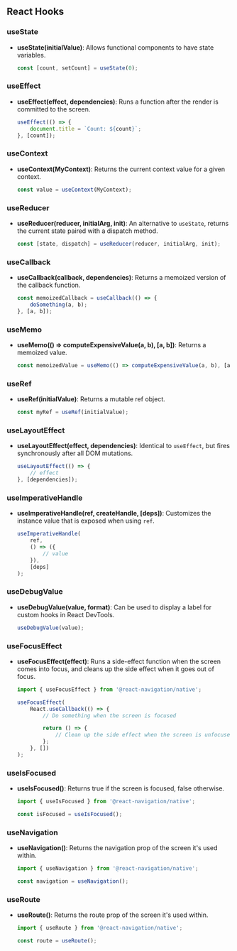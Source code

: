 ## React Hooks

### useState

-   **useState(initialValue)**: Allows functional components to have state variables.
    ```jsx
    const [count, setCount] = useState(0);
    ```

### useEffect

-   **useEffect(effect, dependencies)**: Runs a function after the render is committed to the screen.
    ```jsx
    useEffect(() => {
        document.title = `Count: ${count}`;
    }, [count]);
    ```

### useContext

-   **useContext(MyContext)**: Returns the current context value for a given context.
    ```jsx
    const value = useContext(MyContext);
    ```

### useReducer

-   **useReducer(reducer, initialArg, init)**: An alternative to `useState`, returns the current state paired with a dispatch method.
    ```jsx
    const [state, dispatch] = useReducer(reducer, initialArg, init);
    ```

### useCallback

-   **useCallback(callback, dependencies)**: Returns a memoized version of the callback function.
    ```jsx
    const memoizedCallback = useCallback(() => {
        doSomething(a, b);
    }, [a, b]);
    ```

### useMemo

-   **useMemo(() => computeExpensiveValue(a, b), [a, b])**: Returns a memoized value.
    ```jsx
    const memoizedValue = useMemo(() => computeExpensiveValue(a, b), [a, b]);
    ```

### useRef

-   **useRef(initialValue)**: Returns a mutable ref object.
    ```jsx
    const myRef = useRef(initialValue);
    ```

### useLayoutEffect

-   **useLayoutEffect(effect, dependencies)**: Identical to `useEffect`, but fires synchronously after all DOM mutations.
    ```jsx
    useLayoutEffect(() => {
        // effect
    }, [dependencies]);
    ```

### useImperativeHandle

-   **useImperativeHandle(ref, createHandle, [deps])**: Customizes the instance value that is exposed when using `ref`.
    ```jsx
    useImperativeHandle(
        ref,
        () => ({
            // value
        }),
        [deps]
    );
    ```

### useDebugValue

-   **useDebugValue(value, format)**: Can be used to display a label for custom hooks in React DevTools.
    ```jsx
    useDebugValue(value);
    ```

### useFocusEffect

-   **useFocusEffect(effect)**: Runs a side-effect function when the screen comes into focus, and cleans up the side effect when it goes out of focus.

    ```jsx
    import { useFocusEffect } from '@react-navigation/native';

    useFocusEffect(
        React.useCallback(() => {
            // Do something when the screen is focused

            return () => {
                // Clean up the side effect when the screen is unfocused
            };
        }, [])
    );
    ```

### useIsFocused

-   **useIsFocused()**: Returns true if the screen is focused, false otherwise.

    ```jsx
    import { useIsFocused } from '@react-navigation/native';

    const isFocused = useIsFocused();
    ```

### useNavigation

-   **useNavigation()**: Returns the navigation prop of the screen it's used within.

    ```jsx
    import { useNavigation } from '@react-navigation/native';

    const navigation = useNavigation();
    ```

### useRoute

-   **useRoute()**: Returns the route prop of the screen it's used within.

    ```jsx
    import { useRoute } from '@react-navigation/native';

    const route = useRoute();
    ```
